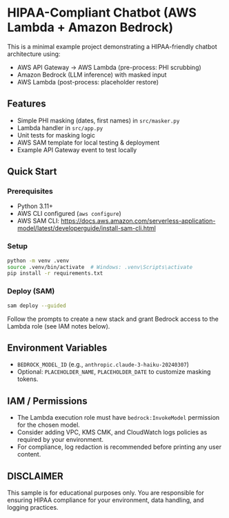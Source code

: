 # HIPAA-Compliant Chatbot (AWS Lambda + Amazon Bedrock)

This is a minimal example project demonstrating a HIPAA-friendly chatbot architecture using:
- AWS API Gateway -> AWS Lambda (pre-process: PHI scrubbing)
- Amazon Bedrock (LLM inference) with masked input
- AWS Lambda (post-process: placeholder restore)


## Features
- Simple PHI masking (dates, first names) in `src/masker.py`
- Lambda handler in `src/app.py`
- Unit tests for masking logic
- AWS SAM template for local testing & deployment
- Example API Gateway event to test locally

## Quick Start

### Prerequisites
- Python 3.11+
- AWS CLI configured (`aws configure`)
- AWS SAM CLI: https://docs.aws.amazon.com/serverless-application-model/latest/developerguide/install-sam-cli.html

### Setup
```bash
python -m venv .venv
source .venv/bin/activate  # Windows: .venv\Scripts\activate
pip install -r requirements.txt
```

### Deploy (SAM)
```bash
sam deploy --guided
```
Follow the prompts to create a new stack and grant Bedrock access to the Lambda role (see IAM notes below).

## Environment Variables
- `BEDROCK_MODEL_ID` (e.g., `anthropic.claude-3-haiku-20240307`)
- Optional: `PLACEHOLDER_NAME`, `PLACEHOLDER_DATE` to customize masking tokens.

## IAM / Permissions
- The Lambda execution role must have `bedrock:InvokeModel` permission for the chosen model.
- Consider adding VPC, KMS CMK, and CloudWatch logs policies as required by your environment.
- For compliance, log redaction is recommended before printing any user content.

## DISCLAIMER
This sample is for educational purposes only. You are responsible for ensuring HIPAA compliance for your environment, data handling, and logging practices.
